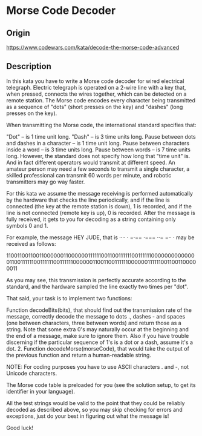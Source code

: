 Morse Code Decoder
===

## Origin 
https://www.codewars.com/kata/decode-the-morse-code-advanced


## Description

In this kata you have to write a Morse code decoder for wired electrical telegraph.
Electric telegraph is operated on a 2-wire line with a key that, when pressed, connects the wires together, which can be detected on a remote station. The Morse code encodes every character being transmitted as a sequence of "dots" (short presses on the key) and "dashes" (long presses on the key).

When transmitting the Morse code, the international standard specifies that:

"Dot" – is 1 time unit long.
"Dash" – is 3 time units long.
Pause between dots and dashes in a character – is 1 time unit long.
Pause between characters inside a word – is 3 time units long.
Pause between words – is 7 time units long.
However, the standard does not specify how long that "time unit" is. And in fact different operators would transmit at different speed. An amateur person may need a few seconds to transmit a single character, a skilled professional can transmit 60 words per minute, and robotic transmitters may go way faster.

For this kata we assume the message receiving is performed automatically by the hardware that checks the line periodically, and if the line is connected (the key at the remote station is down), 1 is recorded, and if the line is not connected (remote key is up), 0 is recorded. After the message is fully received, it gets to you for decoding as a string containing only symbols 0 and 1.

For example, the message HEY JUDE, that is ···· · −·−−   ·−−− ··− −·· · may be received as follows:

1100110011001100000011000000111111001100111111001111110000000000000011001111110011111100111111000000110011001111110000001111110011001100000011

As you may see, this transmission is perfectly accurate according to the standard, and the hardware sampled the line exactly two times per "dot".

That said, your task is to implement two functions:

Function decodeBits(bits), that should find out the transmission rate of the message, correctly decode the message to dots ., dashes - and spaces (one between characters, three between words) and return those as a string. Note that some extra 0's may naturally occur at the beginning and the end of a message, make sure to ignore them. Also if you have trouble discerning if the particular sequence of 1's is a dot or a dash, assume it's a dot.
2. Function decodeMorse(morseCode), that would take the output of the previous function and return a human-readable string.

NOTE: For coding purposes you have to use ASCII characters . and -, not Unicode characters.

The Morse code table is preloaded for you (see the solution setup, to get its identifier in your language).

All the test strings would be valid to the point that they could be reliably decoded as described above, so you may skip checking for errors and exceptions, just do your best in figuring out what the message is!

Good luck!